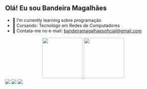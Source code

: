 ## Olá! Eu sou Bandeira Magalhães

- 🌱 I’m currently learning  sobre programação 
- 🤔 Cursando: Tecnológo em Redes de Computadores
- 💬 Contata-me no e-mail: bandeiramagalhaesoficial@gmail.com

<div align="center">
  <a href="https://github.com/bandeiramgn">
  <img height="130em" src="https://github-readme-stats.vercel.app/api?username=bandeiramgn&show_icons=true&theme=algolia&include_all_commits=true&count_private=true"/>
  <img height="130em" src="https://github-readme-stats.vercel.app/api/top-langs/?username=bandeiramgn&layout=compact&langs_count=7&theme=algolia"/>
</div>
<div>
   <a href="https://www.instagram.com/bandeiramagalhaesnt" target="_blank"><img src="https://img.shields.io/badge/-Instagram-%23E4405F?style=for-the-badge&logo=instagram&logoColor=white" target="_blank"></a>  
  <a href = "mailto:bandeiramagalhaesoficial@gmail.com"><img src="https://img.shields.io/badge/-Gmail-%23333?style=for-the-badge&logo=gmail&logoColor=white" target="_blank"></a>
  <a href="https://www.linkedin.com/in/bandeira-magalh%C3%A3es/" target="_blank"><img src="https://img.shields.io/badge/-LinkedIn-%230077B5?style=for-the-badge&logo=linkedin&logoColor=white" target="_blank"></a> 
</div>
